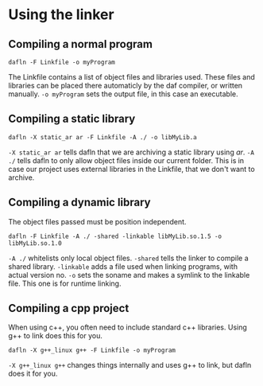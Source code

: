 # Using the linker
## Compiling a normal program
```
dafln -F Linkfile -o myProgram
```
The Linkfile contains a list of object files and libraries used.
These files and libraries can be placed there automaticly by the daf compiler, or written manually.
`-o myProgram` sets the output file, in this case an executable. 

## Compiling a static library
```
dafln -X static_ar ar -F Linkfile -A ./ -o libMyLib.a
```
`-X static_ar ar` tells dafln that we are archiving a static library using *ar*.
`-A ./` tells dafln to only allow object files inside our current folder.
This is in case our project uses external libraries in the Linkfile, that we don't want to archive.

## Compiling a dynamic library
The object files passed must be position independent.
```
dafln -F Linkfile -A ./ -shared -linkable libMyLib.so.1.5 -o libMyLib.so.1.0
```
`-A ./` whitelists only local object files.
`-shared` tells the linker to compile a shared library.
`-linkable` adds a file used when linking programs, with actual version no.
`-o` sets the soname and makes a symlink to the linkable file. This one is for runtime linking.

## Compiling a cpp project
When using c++, you often need to include standard c++ libraries. Using g++ to link does this for you.
```
dafln -X g++_linux g++ -F Linkfile -o myProgram
```
`-X g++_linux g++` changes things internally and uses g++ to link, but dafln does it for you.